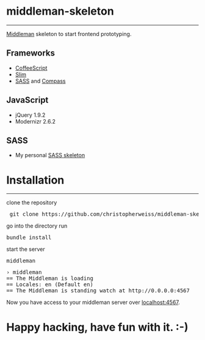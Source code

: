 middleman-skeleton
==================
------------------

[Middleman](http://middlemanapp.com/) skeleton to start frontend prototyping.

Frameworks
----------
- [CoffeeScript](http://coffeescript.org)
- [Slim](http://slim-lang.com)
- [SASS](http://sass-lang.com) and [Compass](http://compass-style.org)

JavaScript
-----------
- jQuery 1.9.2
- Modernizr 2.6.2

SASS
-----
- My personal [SASS skeleton](https://github.com/christopherweiss/sass-skeleton/tree/master/sass)


Installation
============
------------
clone the repository
<pre> git clone https://github.com/christopherweiss/middleman-skeleton.git </pre>
go into the directory
run <pre>bundle install</pre>
start the server <pre>middleman</pre>
<pre>
› middleman
== The Middleman is loading
== Locales: en (Default en)
== The Middleman is standing watch at http://0.0.0.0:4567
</pre>

Now you have access to your middleman server over [localhost:4567](http://localhost:4567).

Happy hacking, have fun with it. :-)
=============================
